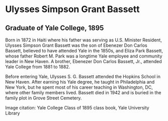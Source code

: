 # Ulysses Simpson Grant Bassett
## Graduate of Yale College, 1895
Born in 1872 in Haiti where his father was serving as U.S. Minister Resident, Ulysses Simpson Grant Bassett was the son of Ebenezer Don Carlos Bassett, believed to have attended Yale in the 1850s, and Eliza Park Bassett, whose father Robert M. Park was a longtime Yale employee and community leader in New Haven. A brother, Ebenezer Don Carlos Bassett, Jr., attended Yale College from 1881 to 1882. 

Before entering Yale, Ulysses S. G. Bassett attended the Hopkins School in New Haven. After earning his Yale degree, he taught in Philadelphia and New York, but he spent most of his career teaching in Washington, DC, where other family members lived. Bassett died in 1942 and is buried in the family plot in Grove Street Cemetery. 

Image citation: Yale College Class of 1895 class book, Yale University Library
